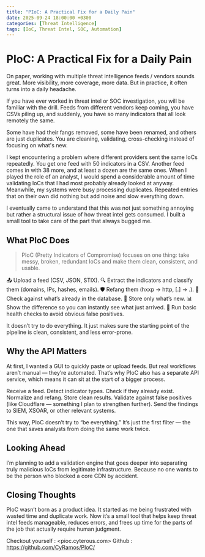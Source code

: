 ```yaml
---
title: "PIoC: A Practical Fix for a Daily Pain"
date: 2025-09-24 18:00:00 +0300
categories: [Threat Intelligence]
tags: [IoC, Threat Intel, SOC, Automation]
---
```


# PIoC: A Practical Fix for a Daily Pain
On paper, working with multiple threat intelligence feeds / vendors sounds great. More visibility, more coverage, more data.
But in practice, it often turns into a daily headache.

If you have ever worked in threat intel or SOC investigation, you will be familiar with the drill. Feeds from different vendors keep coming, you have CSVs piling up, and suddenly, you have so many indicators that all look remotely the same.

Some have had their fangs removed, some have been renamed, and others are just duplicates. You are cleaning, validating, cross-checking instead of focusing on what's new.

I kept encountering a problem where different providers sent the same IoCs repeatedly.
You get one feed with 50 indicators in a CSV. Another feed comes in with 38 more, and at least a dozen are the same ones. When I played the role of an analyst, I would spend a considerable amount of time validating IoCs that I had most probably already looked at anyway. Meanwhile, my systems were busy processing duplicates. Repeated entries that on their own did nothing but add noise and slow everything down.

I eventually came to understand that this was not just something annoying but rather a structural issue of how threat intel gets consumed. I built a small tool to take care of the part that always bugged me.


## What PIoC Does
> PIoC (Pretty Indicators of Compromise) focuses on one thing:
> take messy, broken, redundant IoCs and make them clean, consistent, and usable.

📤 Upload a feed (CSV, JSON, STIX).
🔍 Extract the indicators and classify them (domains, IPs, hashes, emails).
🛡️ Refang them (hxxp → http, [.] → .).
🔗 Check against what’s already in the database.
💾 Store only what’s new.
📊 Show the difference so you can instantly see what just arrived.
🏥 Run basic health checks to avoid obvious false positives.

It doesn’t try to do everything. It just makes sure the starting point of the pipeline is clean, consistent, and less error-prone.


## Why the API Matters

At first, I wanted a GUI to quickly paste or upload feeds. But real workflows aren’t manual — they’re automated. 
That’s why PIoC also has a separate API service, which means it can sit at the start of a bigger process.

Receive a feed.
Detect indicator types.
Check if they already exist.
Normalize and refang.
Store clean results.
Validate against false positives (like Cloudflare — something I plan to strengthen further).
Send the findings to SIEM, XSOAR, or other relevant systems.

This way, PIoC doesn’t try to “be everything.” It’s just the first filter — the one that saves analysts from doing the same work twice.

## Looking Ahead
I’m planning to add a validation engine that goes deeper into separating truly malicious IoCs from legitimate infrastructure. Because no one wants to be the person who blocked a core CDN by accident.

## Closing Thoughts
PIoC wasn’t born as a product idea. It started as me being frustrated with wasted time and duplicate work.
Now it’s a small tool that helps keep threat intel feeds manageable, reduces errors, and frees up time for the parts of the job that actually require human judgment.

Checkout yourself : <pioc.cyterous.com>
Github : <https://github.com/CyRamos/PIoC/>
